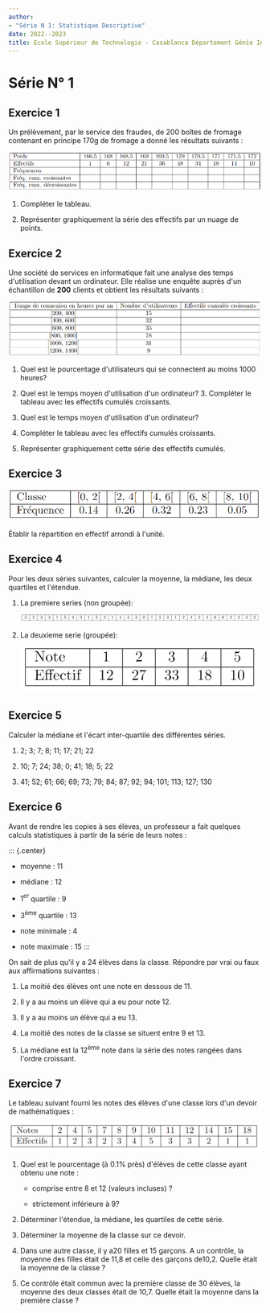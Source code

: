 ```yaml
---
author:
- "Série N 1: Statistique Descriptive"
date: 2022--2023
title: Ecole Supérieur de Technologie - Casablanca Département Génie Informatique
---
```


# Série N° 1

## Exercice 1 

Un prélèvement, par le service des fraudes, de 200 boîtes de fromage
contenant en principe 170g de fromage a donné les résultats suivants :

![image1](tab1.PNG)

1.  Compléter le tableau.

2.  Représenter graphiquement la série des effectifs par un nuage de
    points.

## Exercice 2 

Une société de services en informatique fait une analyse des temps
d'utilisation devant un ordinateur. Elle réalise une enquête auprès d'un
échantillon de **200** clients et obtient les résultats suivants :

![image](tab2.PNG)

1.  Quel est le pourcentage d'utilisateurs qui se connectent au moins
    1000 heures?

2.  Quel est le temps moyen d'utilisation d'un ordinateur? 3. Compléter
    le tableau avec les effectifs cumulés croissants.

3.  Quel est le temps moyen d'utilisation d'un ordinateur?

4.  Compléter le tableau avec les effectifs cumulés croissants.

5.  Représenter graphiquement cette série des effectifs cumulés.

##  Exercice 3 

![image](tab3.PNG)

Établir la répartition en effectif arrondi à l'unité.

## Exercice 4 

Pour les deux séries suivantes, calculer la moyenne, la médiane, les
deux quartiles et l'étendue.

1.  La premiere series (non groupée):

       ![image](tab4.PNG)

2.  La deuxieme serie (groupée):

       ![image](tab5.PNG)

## Exercice 5 

Calculer la médiane et l'écart inter-quartile des différentes séries.

1.  2; 3; 7; 8; 11; 17; 21; 22

2.  10; 7; 24; 38; 0; 41; 18; 5; 22

3.  41; 52; 61; 66; 69; 73; 79; 84; 87; 92; 94; 101; 113; 127; 130

## Exercice 6 

Avant de rendre les copies à ses élèves, un professeur a fait quelques
calculs statistiques à partir de la série de leurs notes :

::: {.center}
-   moyenne : 11

-   médiane : 12

-   $1^{er}$ quartile : 9

-   $3^{\mbox{ème}}$ quartile : 13

-   note minimale : 4

-   note maximale : 15
:::

On sait de plus qu'il y a 24 élèves dans la classe. Répondre par vrai ou
faux aux affirmations suivantes :

1.  La moitié des élèves ont une note en dessous de 11.

2.  Il y a au moins un élève qui a eu pour note 12.

3.  Il y a au moins un élève qui a eu 13.

4.  La moitié des notes de la classe se situent entre 9 et 13.

5.  La médiane est la $12^{\mbox{ème}}$ note dans la série des notes
    rangées dans l'ordre croissant.

## Exercice 7 

Le tableau suivant fourni les notes des élèves d'une classe lors d'un
devoir de mathématiques :

![image](tab6.PNG)

1.  Quel est le pourcentage (à 0.1% près) d'élèves de cette classe ayant
    obtenu une note :

    -   comprise entre 8 et 12 (valeurs incluses) ?

    -   strictement inférieure à 9?

2.  Déterminer l'étendue, la médiane, les quartiles de cette série.

3.  Déterminer la moyenne de la classe sur ce devoir.

4.  Dans une autre classe, il y a20 filles et 15 garçons. A un contrôle,
    la moyenne des filles était de 11,8 et celle des garçons de10,2.
    Quelle était la moyenne de la classe ?

5.  Ce contrôle était commun avec la première classe de 30 élèves, la
    moyenne des deux classes était de 10,7. Quelle était la moyenne dans
    la première classe ?
